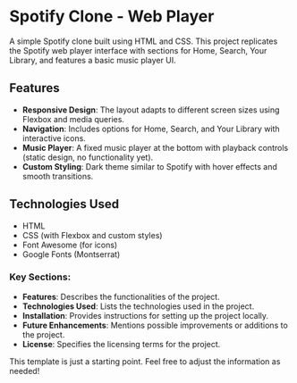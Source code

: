 # Spotify Clone - Web Player

A simple Spotify clone built using HTML and CSS. This project replicates the Spotify web player interface with sections for Home, Search, Your Library, and features a basic music player UI.

## Features
- **Responsive Design**: The layout adapts to different screen sizes using Flexbox and media queries.
- **Navigation**: Includes options for Home, Search, and Your Library with interactive icons.
- **Music Player**: A fixed music player at the bottom with playback controls (static design, no functionality yet).
- **Custom Styling**: Dark theme similar to Spotify with hover effects and smooth transitions.

## Technologies Used
- HTML
- CSS (with Flexbox and custom styles)
- Font Awesome (for icons)
- Google Fonts (Montserrat)


### Key Sections:
- **Features**: Describes the functionalities of the project.
- **Technologies Used**: Lists the technologies used in the project.
- **Installation**: Provides instructions for setting up the project locally.
- **Future Enhancements**: Mentions possible improvements or additions to the project.
- **License**: Specifies the licensing terms for the project.

This template is just a starting point. Feel free to adjust the information as needed!
